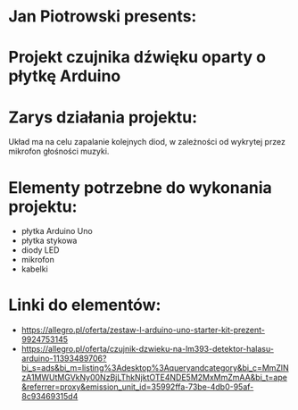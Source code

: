 # Jan Piotrowski presents:
# Projekt czujnika dźwięku oparty o płytkę Arduino
# Zarys działania projektu:
Układ ma na celu zapalanie kolejnych diod, w zależności od wykrytej przez mikrofon głośności muzyki.
# Elementy potrzebne do wykonania projektu:
- płytka Arduino Uno
- płytka stykowa
- diody LED
- mikrofon
- kabelki
# Linki do elementów:
- https://allegro.pl/oferta/zestaw-l-arduino-uno-starter-kit-prezent-9924753145
- https://allegro.pl/oferta/czujnik-dzwieku-na-lm393-detektor-halasu-arduino-11393489706?bi_s=ads&bi_m=listing%3Adesktop%3Aqueryandcategory&bi_c=MmZlNzA1MWUtMGVkNy00NzBjLThkNjktOTE4NDE5M2MxMmZmAA&bi_t=ape&referrer=proxy&emission_unit_id=35992ffa-73be-4db0-95af-8c93469315d4


